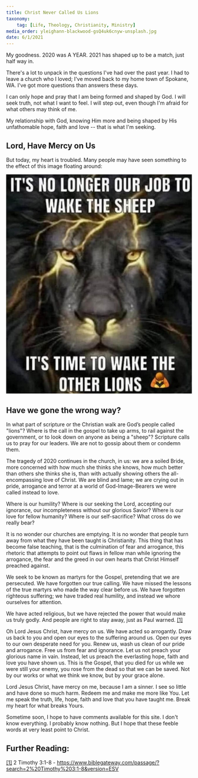 ```yaml
---
title: Christ Never Called Us Lions
taxonomy:
	tag: [Life, Theology, Christianity, Ministry]
media_order: yleighann-blackwood-gsQ4uk6cnyw-unsplash.jpg
date: 6/1/2021
---
```


My goodness. 2020 was A YEAR. 2021 has shaped up to be a match, just half way in.

There's a lot to unpack in the questions I've had over the past year. I had to leave a church who I loved; I've moved back to my home town of Spokane, WA. I've got more questions than answers these days.

I can only hope and pray that I am being formed and shaped by God. I will seek truth, not what I want to feel. I will step out, even though I'm afraid for what others may think of me. 

My relationship with God, knowing Him more and being shaped by His unfathomable hope, faith and love -- that is what I'm seeking. 

## Lord, Have Mercy on Us

But today, my heart is troubled. Many people may have seen something to the effect of this image floating around:

![A common picture, I'm afraid](lion_post.png)

## Have we gone the wrong way?

In what part of scripture or the Christian walk are God’s people called "lions"? Where is the call in the gospel to take up arms, to rail against the government, or to look down on anyone as being a "sheep"? Scripture calls us to pray for our leaders. We are not to gossip about them or condemn them. 

The tragedy of 2020 continues in the church, in us: we are a soiled Bride, more concerned with how much she thinks she knows, how much better than others she thinks she is, than with actually showing others the all-encompassing love of Christ. We are blind and lame; we are crying out in pride, arrogance and terror at a world of God-Image-Bearers we were called instead to love. 

Where is our humility? Where is our seeking the Lord, accepting our ignorance, our incompleteness without our glorious Savior? Where is our love for fellow humanity? Where is our self-sacrifice? What cross do we really bear? 

It is no wonder our churches are emptying. It is no wonder that people turn away from what they have been taught is Christianity. This thing that has become false teaching, that is the culmination of fear and arrogance, this rhetoric that attempts to point out flaws in fellow man while ignoring the arrogance, the fear and the greed in our own hearts that Christ Himself preached against. 

We seek to be known as martyrs for the Gospel, pretending that we are persecuted. We have forgotten our true calling. We have missed the lessons of the true martyrs who made the way clear before us. We have forgotten righteous suffering; we have traded real humility, and instead we whore ourselves for attention. 

We have acted religious, but we have rejected the power that would make us truly godly. And people are right to stay away, just as Paul warned. [[1]](#f1)

Oh Lord Jesus Christ, have mercy on us. We have acted so arrogantly. Draw us back to you and open our eyes to the suffering around us. Open our eyes to our own desperate need for you. Renew us, wash us clean of our pride and arrogance. Free us from fear and ignorance. Let us not preach your glorious name in vain. Instead, let us preach the everlasting hope, faith and love you have shown us. This is the Gospel, that you died for us while we were still your enemy, you rose from the dead so that we can be saved. Not by our works or what we think we know, but by your grace alone. 

Lord Jesus Christ, have mercy on me, because I am a sinner. I see so little and have done so much harm. Redeem me and make me more like You. Let me speak the truth, life, hope, faith and love that you have taught me. Break my heart for what breaks Yours. 

Sometime soon, I hope to have comments available for this site. I don't know everything. I probably know nothing. But I hope that these feeble words at very least point to Christ.

## Further Reading:
<a id="f1" href="#f1">[1]</a> 2 Timothy 3:1-8 - <https://www.biblegateway.com/passage/?search=2%20Timothy%203:1-8&version=ESV>